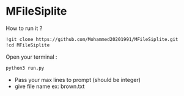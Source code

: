 # MFileSiplite

How to run it ? 
~~~bash  
!git clone https://github.com/Mohammed20201991/MFileSiplite.git
!cd MFileSiplite
~~~

Open your terminal : 
~~~bash  
python3 run.py
~~~
- Pass your max lines to prompt (should be integer) <br>
- give file name ex:  brown.txt
